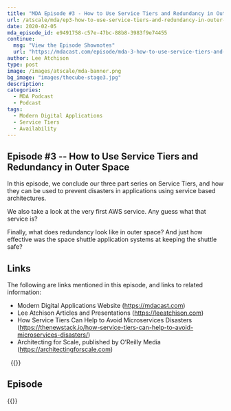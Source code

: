 ```yaml
---
title: "MDA Episode #3 - How to Use Service Tiers and Redundancy in Outer Space"
url: /atscale/mda/ep3-how-to-use-service-tiers-and-redundancy-in-outer-space/
date: 2020-02-05
mda_episode_id: e9491758-c57e-47bc-88b8-3983f9e74455
continue:
  msg: "View the Episode Shownotes"
  url: "https://mdacast.com/episode/mda-3-how-to-use-service-tiers-and-redundancy-in-outer-space"
author: Lee Atchison
type: post
image: /images/atscale/mda-banner.png
bg_image: "images/thecube-stage3.jpg"
description: 
categories:
  - MDA Podcast
  - Podcast
tags:
  - Modern Digital Applications
  - Service Tiers
  - Availability
---
```


## Episode #3 -- How to Use Service Tiers and Redundancy in Outer Space

In this episode, we conclude our three part series on Service Tiers, and how they can be used to prevent disasters in applications using service based architectures.

We also take a look at the very first AWS service. Any guess what that service is?

Finally, what does redundancy look like in outer space? And just how effective was the space shuttle application systems at keeping the shuttle safe?

## Links

The following are links mentioned in this episode, and links to related information:

* Modern Digital Applications Website (https://mdacast.com)
* Lee Atchison Articles and Presentations (https://leeatchison.com)
* How Service Tiers Can Help to Avoid Microservices Disasters (https://thenewstack.io/how-service-tiers-can-help-to-avoid-microservices-disasters/)
* Architecting for Scale, published by O’Reilly Media (https://architectingforscale.com)

&nbsp;
{{<mdasubscribe>}}

## Episode

{{<captivate>}}

